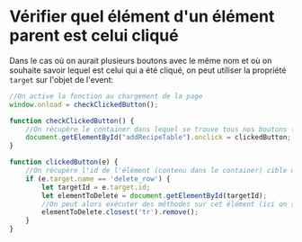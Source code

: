# Vérifier quel élément d'un élément parent est celui cliqué
Dans le cas où on aurait plusieurs boutons avec le même nom et où on souhaite savoir lequel est celui qui a été cliqué, on peut utiliser la propriété ``target`` sur l'objet de l'event:

```js
//On active la fonction au chargement de la page
window.onload = checkClickedButton();

function checkClickedButton() {
    //On récupère le container dans lequel se trouve tous nos boutons (ceci crée un objet lié à l'évènement du clic)
    document.getElementById("addRecipeTable").onclick = clickedButton;
}

function clickedButton(e) {
    //On récupère l'id de l'élément (contenu dans le container) cible de l'évènement avec target (en vérifiant qu'il s'agisse bien du type de bouton qu'on souhaite)
    if (e.target.name == 'delete_row') {
        let targetId = e.target.id;
        let elementToDelete = document.getElementById(targetId);
        //On peut alors exécuter des méthodes sur cet élément (ici on supprime la ligne du tableau dans laquelle se trouve ce bouton)
        elementToDelete.closest('tr').remove();
    }
}
```
